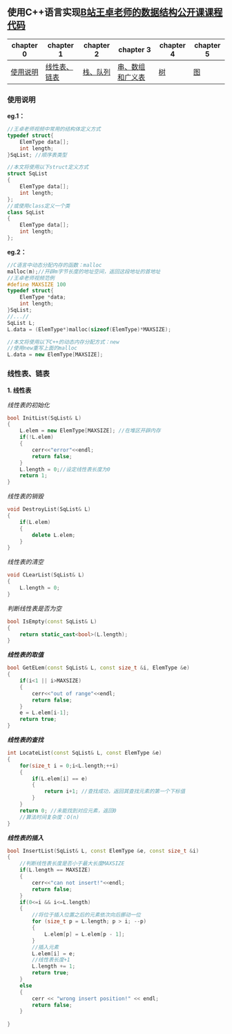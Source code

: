 ## 使用C++语言实现[B站王卓老师的数据结构公开课课程代码](https://www.bilibili.com/video/BV1nJ411V7bd?p=1)

| chapter 0        | chapter 1            | chapter 2    | chapter 3            | chapter 4 | chapter 5 |
| ---------------- | -------------------- | ------------ | -------------------- | --------- | --------- |
| [使用说明](#ch0) | [线性表、链表](#ch1) | [栈、队列]() | [串、数组和广义表]() | [树]()    | [图]()    |





### <span id="ch0">使用说明</span>

**eg.1：**

~~~cpp
//王卓老师视频中常用的结构体定义方式
typedef struct{
    ElemType data[];
    int length;
}SqList; //顺序表类型
~~~

~~~cpp
//本文将使用以下struct定义方式
struct SqList
{
    ElemType data[];
    int length;
};
//或使用class定义一个类
class SqList
{
    ElemType data[];
    int length;
};
~~~

**eg.2：**

~~~c
//C语言中动态分配内存的函数：malloc
malloc(m);//开辟m字节长度的地址空间，返回这段地址的首地址
//王卓老师视频范例
#define MAXSIZE 100
typedef struct{
    ElemType *data;
    int length;
}SqList;
//...//
SqList L;
L.data = (ElemType*)malloc(sizeof(ElemType)*MAXSIZE);
~~~

~~~cpp
//本文将使用以下C++的动态内存分配方式：new
//使用new重写上面的malloc
L.data = new ElemType[MAXSIZE];
~~~



### 线性表、链表

**1. 线性表**

*线性表的初始化*

~~~cpp
bool InitList(SqList& L)
{
    L.elem = new ElemType[MAXSIZE]; //在堆区开辟内存
    if(!L.elem)
    {
        cerr<<"error"<<endl;
        return false;
    }
    L.length = 0;//设定线性表长度为0
    return 1;
}
~~~

*线性表的销毁*

~~~cpp
void DestroyList(SqList& L)
{
    if(L.elem)
    {
        delete L.elem;
    }
}
~~~

*线性表的清空*

~~~cpp
void CLearList(SqList& L)
{
    L.length = 0;
}
~~~

*判断线性表是否为空*

~~~cpp
bool IsEmpty(const SqList& L)
{
    return static_cast<bool>(L.length);
}
~~~

***线性表的取值***

~~~cpp
bool GetELem(const SqList& L, const size_t &i, ElemType &e)
{
    if(i<1 || i>MAXSIZE)
    {
        cerr<<"out of range"<<endl;
        return false;
    }
    e = L.elem[i-1];
    return true;
}
~~~

***线性表的查找***

~~~cpp
int LocateList(const SqList& L, const ElemType &e)
{
    for(size_t i = 0;i<L.length;++i)
    {
        if(L.elem[i] == e)
        {
            return i+1; //查找成功，返回其查找元素的第一个下标值
        }
    }
    return 0; //未能找到对应元素，返回0
    //算法时间复杂度：O(n)
}
~~~

***线性表的插入***

~~~cpp
bool InsertList(SqList& L, const ElemType &e, const size_t &i)
{
    //判断线性表长度是否小于最大长度MAXSIZE
    if(L.length == MAXSIZE)
    {
        cerr<<"can not insert!"<<endl;
        return false;
    }
    if(0<=i && i<=L.length)
    {
        //将位于插入位置之后的元素依次向后挪动一位
        for (size_t p = L.length; p > i; --p)
        {
            L.elem[p] = L.elem[p - 1];
        }
        //插入元素
        L.elem[i] = e;
        //线性表长度+1
        L.length += 1;
        return true;
    }
    else 
    {
        cerr << "wrong insert position!" << endl;
        return false;
    }
    
}
~~~

